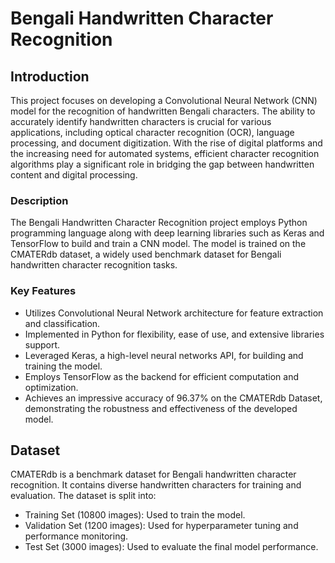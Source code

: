 # Bengali Handwritten Character Recognition

## Introduction
This project focuses on developing a Convolutional Neural Network (CNN) model for the recognition of handwritten Bengali characters. The ability to accurately identify handwritten characters is crucial for various applications, including optical character recognition (OCR), language processing, and document digitization. With the rise of digital platforms and the increasing need for automated systems, efficient character recognition algorithms play a significant role in bridging the gap between handwritten content and digital processing.

### Description
The Bengali Handwritten Character Recognition project employs Python programming language along with deep learning libraries such as Keras and TensorFlow to build and train a CNN model. The model is trained on the CMATERdb dataset, a widely used benchmark dataset for Bengali handwritten character recognition tasks.

### Key Features
- Utilizes Convolutional Neural Network architecture for feature extraction and classification.
- Implemented in Python for flexibility, ease of use, and extensive libraries support.
- Leveraged Keras, a high-level neural networks API, for building and training the model.
- Employs TensorFlow as the backend for efficient computation and optimization.
- Achieves an impressive accuracy of 96.37% on the CMATERdb Dataset, demonstrating the robustness and effectiveness of the developed model.

## Dataset
CMATERdb is a benchmark dataset for Bengali handwritten character recognition. It contains diverse handwritten characters for training and evaluation. The dataset is split into:
- Training Set (10800 images): Used to train the model.
- Validation Set (1200 images): Used for hyperparameter tuning and performance monitoring.
- Test Set (3000 images): Used to evaluate the final model performance.
